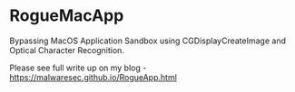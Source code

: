 # RogueMacApp
Bypassing MacOS Application Sandbox using CGDisplayCreateImage and Optical Character Recognition.

Please see full write up on my blog - <a href="https://malwaresec.github.io/RogueApp.html">https://malwaresec.github.io/RogueApp.html</a>
